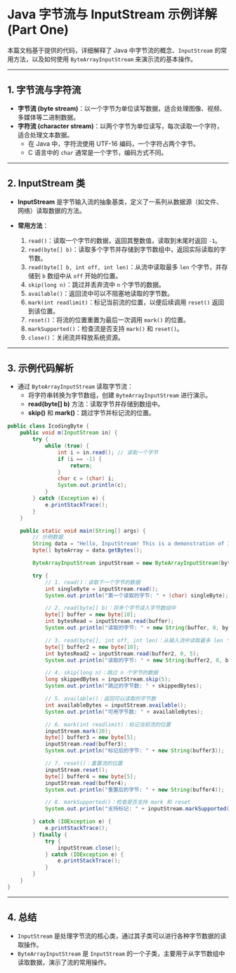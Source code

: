 
# Java 字节流与 InputStream 示例详解 (Part One)

本篇文档基于提供的代码，详细解释了 Java 中字节流的概念、`InputStream` 的常用方法，以及如何使用 `ByteArrayInputStream` 来演示流的基本操作。

---

## 1. 字节流与字符流

- **字节流 (byte stream)**：以一个字节为单位读写数据，适合处理图像、视频、多媒体等二进制数据。
- **字符流 (character stream)**：以两个字节为单位读写，每次读取一个字符，适合处理文本数据。
    - 在 Java 中，字符流使用 UTF-16 编码，一个字符占两个字节。
    - C 语言中的 `char` 通常是一个字节，编码方式不同。

---

## 2. InputStream 类

- **InputStream** 是字节输入流的抽象基类，定义了一系列从数据源（如文件、网络）读取数据的方法。

- **常用方法**：
    1. `read()`：读取一个字节的数据，返回其整数值，读取到末尾时返回 `-1`。
    2. `read(byte[] b)`：读取多个字节并存储到字节数组中，返回实际读取的字节数。
    3. `read(byte[] b, int off, int len)`：从流中读取最多 `len` 个字节，并存储到 `b` 数组中从 `off` 开始的位置。
    4. `skip(long n)`：跳过并丢弃流中 `n` 个字节的数据。
    5. `available()`：返回流中可以不阻塞地读取的字节数。
    6. `mark(int readlimit)`：标记当前流的位置，以便后续调用 `reset()` 返回到该位置。
    7. `reset()`：将流的位置重置为最后一次调用 `mark()` 的位置。
    8. `markSupported()`：检查流是否支持 `mark()` 和 `reset()`。
    9. `close()`：关闭流并释放系统资源。

---

## 3. 示例代码解析

- 通过 `ByteArrayInputStream` 读取字节流：
    - 将字符串转换为字节数组，创建 `ByteArrayInputStream` 进行演示。
    - **read(byte[] b)** 方法：读取字节并存储到数组中。
    - **skip()** 和 **mark()**：跳过字节并标记流的位置。

```java
public class IcodingByte {
    public void m(InputStream in) {
        try {
            while (true) {
                int i = in.read(); // 读取一个字节
                if (i == -1) {
                    return;
                }
                char c = (char) i;
                System.out.println(c);
            }
        } catch (Exception e) {
            e.printStackTrace();
        }
    }

    public static void main(String[] args) {
        // 示例数据
        String data = "Hello, InputStream! This is a demonstration of InputStream methods.";
        byte[] byteArray = data.getBytes();

        ByteArrayInputStream inputStream = new ByteArrayInputStream(byteArray);

        try {
            // 1. read()：读取下一个字节的数据
            int singleByte = inputStream.read();
            System.out.println("第一个读取的字节: " + (char) singleByte);

            // 2. read(byte[] b)：将多个字节读入字节数组中
            byte[] buffer = new byte[10];
            int bytesRead = inputStream.read(buffer);
            System.out.println("读取的字节: " + new String(buffer, 0, bytesRead));

            // 3. read(byte[], int off, int len)：从输入流中读取最多 len 个字节
            byte[] buffer2 = new byte[10];
            int bytesRead2 = inputStream.read(buffer2, 0, 5);
            System.out.println("读取的字节: " + new String(buffer2, 0, bytesRead2));

            // 4. skip(long n)：跳过 n 个字节的数据
            long skippedBytes = inputStream.skip(5);
            System.out.println("跳过的字节数: " + skippedBytes);

            // 5. available()：返回可以读取的字节数
            int availableBytes = inputStream.available();
            System.out.println("可用字节数: " + availableBytes);

            // 6. mark(int readlimit)：标记当前流的位置
            inputStream.mark(20);
            byte[] buffer3 = new byte[5];
            inputStream.read(buffer3);
            System.out.println("标记后的字节: " + new String(buffer3));

            // 7. reset()：重置流的位置
            inputStream.reset();
            byte[] buffer4 = new byte[5];
            inputStream.read(buffer4);
            System.out.println("重置后的字节: " + new String(buffer4));

            // 8. markSupported()：检查是否支持 mark 和 reset
            System.out.println("支持标记: " + inputStream.markSupported());

        } catch (IOException e) {
            e.printStackTrace();
        } finally {
            try {
                inputStream.close();
            } catch (IOException e) {
                e.printStackTrace();
            }
        }
    }
}
```

---

## 4. 总结

- `InputStream` 是处理字节流的核心类，通过其子类可以进行各种字节数据的读取操作。
- `ByteArrayInputStream` 是 `InputStream` 的一个子类，主要用于从字节数组中读取数据，演示了流的常用操作。

